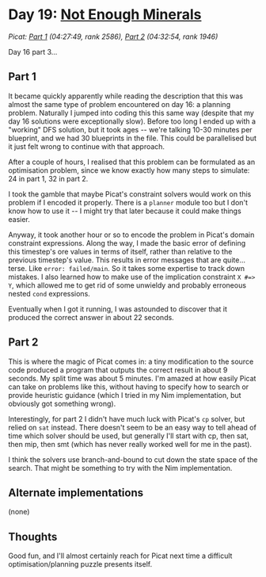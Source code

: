 # Day 19: [Not Enough Minerals](https://adventofcode.com/2022/day/19)
*Picat: [Part 1](https://github.com/DestyNova/advent_of_code_2022/blob/main/19/part1.nim) (04:27:49, rank 2586), [Part 2](https://github.com/DestyNova/advent_of_code_2022/blob/main/19/part2.nim) (04:32:54, rank 1946)*

Day 16 part 3...

## Part 1

It became quickly apparently while reading the description that this was almost the same type of problem encountered on day 16: a planning problem. Naturally I jumped into coding this this same way (despite that my day 16 solutions were exceptionally slow). Before too long I ended up with a "working" DFS solution, but it took ages -- we're talking 10-30 minutes per blueprint, and we had 30 blueprints in the file. This could be parallelised but it just felt wrong to continue with that approach.

After a couple of hours, I realised that this problem can be formulated as an optimisation problem, since we know exactly how many steps to simulate: 24 in part 1, 32 in part 2.

I took the gamble that maybe Picat's constraint solvers would work on this problem if I encoded it properly. There is a `planner` module too but I don't know how to use it -- I might try that later because it could make things easier.

Anyway, it took another hour or so to encode the problem in Picat's domain constraint expressions. Along the way, I made the basic error of defining this timestep's ore values in terms of itself, rather than relative to the previous timestep's value. This results in error messages that are quite... terse. Like `error: failed/main`. So it takes some expertise to track down mistakes. I also learned how to make use of the implication constraint `X #=> Y`, which allowed me to get rid of some unwieldy and probably erroneous nested `cond` expressions.

Eventually when I got it running, I was astounded to discover that it produced the correct answer in about 22 seconds.

## Part 2

This is where the magic of Picat comes in: a tiny modification to the source code produced a program that outputs the correct result in about 9 seconds. My split time was about 5 minutes. I'm amazed at how easily Picat can take on problems like this, without having to specify how to search or provide heuristic guidance (which I tried in my Nim implementation, but obviously got something wrong).

Interestingly, for part 2 I didn't have much luck with Picat's `cp` solver, but relied on `sat` instead. There doesn't seem to be an easy way to tell ahead of time which solver should be used, but generally I'll start with cp, then sat, then mip, then smt (which has never really worked well for me in the past).

I think the solvers use branch-and-bound to cut down the state space of the search. That might be something to try with the Nim implementation.

## Alternate implementations

(none)

## Thoughts

Good fun, and I'll almost certainly reach for Picat next time a difficult optimisation/planning puzzle presents itself.
